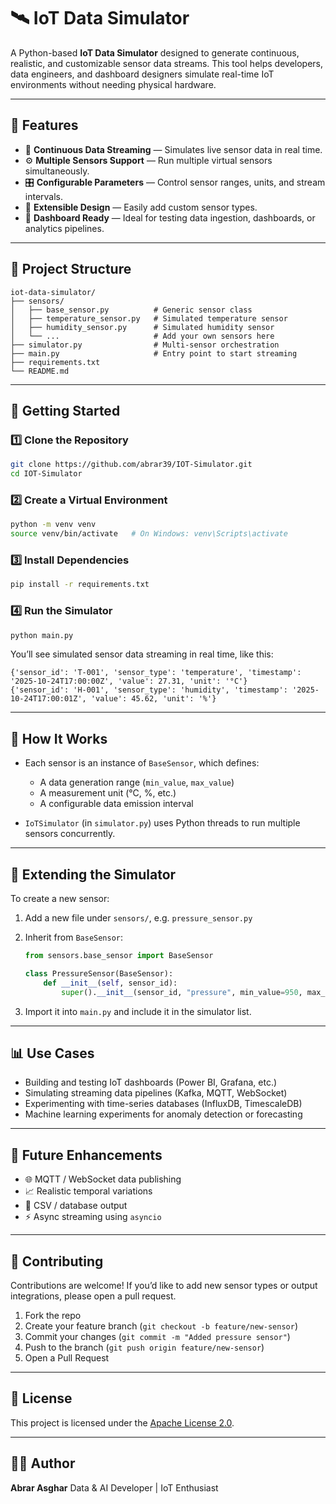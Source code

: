 # 🛰️ IoT Data Simulator

A Python-based **IoT Data Simulator** designed to generate continuous, realistic, and customizable sensor data streams.
This tool helps developers, data engineers, and dashboard designers simulate real-time IoT environments without needing physical hardware.

---

## 🌟 Features

* 🔄 **Continuous Data Streaming** — Simulates live sensor data in real time.
* ⚙️ **Multiple Sensors Support** — Run multiple virtual sensors simultaneously.
* 🎛️ **Configurable Parameters** — Control sensor ranges, units, and stream intervals.
* 🧠 **Extensible Design** — Easily add custom sensor types.
* 💾 **Dashboard Ready** — Ideal for testing data ingestion, dashboards, or analytics pipelines.

---

## 🧱 Project Structure

```
iot-data-simulator/
├── sensors/
│   ├── base_sensor.py          # Generic sensor class
│   ├── temperature_sensor.py   # Simulated temperature sensor
│   ├── humidity_sensor.py      # Simulated humidity sensor
│   └── ...                     # Add your own sensors here
├── simulator.py                # Multi-sensor orchestration
├── main.py                     # Entry point to start streaming
├── requirements.txt
└── README.md
```

---

## 🚀 Getting Started

### 1️⃣ Clone the Repository

```bash
git clone https://github.com/abrar39/IOT-Simulator.git
cd IOT-Simulator
```

### 2️⃣ Create a Virtual Environment

```bash
python -m venv venv
source venv/bin/activate   # On Windows: venv\Scripts\activate
```

### 3️⃣ Install Dependencies

```bash
pip install -r requirements.txt
```

### 4️⃣ Run the Simulator

```bash
python main.py
```

You’ll see simulated sensor data streaming in real time, like this:

```
{'sensor_id': 'T-001', 'sensor_type': 'temperature', 'timestamp': '2025-10-24T17:00:00Z', 'value': 27.31, 'unit': '°C'}
{'sensor_id': 'H-001', 'sensor_type': 'humidity', 'timestamp': '2025-10-24T17:00:01Z', 'value': 45.62, 'unit': '%'}
```

---

## 🧩 How It Works

* Each sensor is an instance of `BaseSensor`, which defines:

  * A data generation range (`min_value`, `max_value`)
  * A measurement unit (°C, %, etc.)
  * A configurable data emission interval

* `IoTSimulator` (in `simulator.py`) uses Python threads to run multiple sensors concurrently.

---

## 🧠 Extending the Simulator

To create a new sensor:

1. Add a new file under `sensors/`, e.g. `pressure_sensor.py`
2. Inherit from `BaseSensor`:

   ```python
   from sensors.base_sensor import BaseSensor

   class PressureSensor(BaseSensor):
       def __init__(self, sensor_id):
           super().__init__(sensor_id, "pressure", min_value=950, max_value=1050, unit="hPa", interval=1)
   ```
3. Import it into `main.py` and include it in the simulator list.

---

## 📊 Use Cases

* Building and testing IoT dashboards (Power BI, Grafana, etc.)
* Simulating streaming data pipelines (Kafka, MQTT, WebSocket)
* Experimenting with time-series databases (InfluxDB, TimescaleDB)
* Machine learning experiments for anomaly detection or forecasting

---

## 🔮 Future Enhancements

* 🌐 MQTT / WebSocket data publishing
* 📈 Realistic temporal variations
* 💾 CSV / database output
* ⚡ Async streaming using `asyncio`

---

## 🤝 Contributing

Contributions are welcome!
If you’d like to add new sensor types or output integrations, please open a pull request.

1. Fork the repo
2. Create your feature branch (`git checkout -b feature/new-sensor`)
3. Commit your changes (`git commit -m "Added pressure sensor"`)
4. Push to the branch (`git push origin feature/new-sensor`)
5. Open a Pull Request

---

## 🪪 License

This project is licensed under the [Apache License 2.0](https://www.apache.org/licenses/LICENSE-2.0).

---

## 👨‍💻 Author

**Abrar Asghar**
Data & AI Developer | IoT Enthusiast
